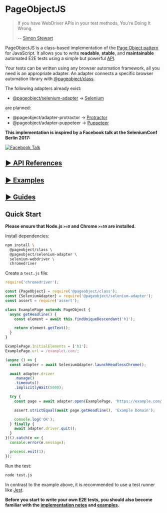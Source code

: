 # PageObjectJS

> If you have WebDriver APIs in your test methods, You're Doing It Wrong.
>
> -- [Simon Stewart][simon-stewart]

PageObjectJS is a class-based implementation of the [Page Object pattern](guides/page-object-pattern.md) for JavaScript.
It allows you to write **readable**, **stable**, and **maintainable** automated E2E tests using a simple but powerful [API](api-references/index.md).

Your tests can be written using any browser automation framework, all you need is an appropriate adapter.
An adapter connects a specific browser automation library with [@pageobject/class](api-references/class.md).

The following adapters already exist:

- [@pageobject/selenium-adapter](api-references/selenium-adapter.md) → [Selenium][selenium]

are planned:

- @pageobject/adapter-protractor → [Protractor][protractor]
- @pageobject/adapter-puppeteer → [Puppeteer][puppeteer]

**This implementation is inspired by a Facebook talk at the SeleniumConf Berlin 2017:**

[![Facebook Talk][facebook-talk-image]][facebook-talk-video]

## [► API References](api-references/index.md)

## [► Examples](examples/index.md)

## [► Guides](guides/index.md)

## Quick Start

**Please ensure that Node.js `>=8` and Chrome `>=59` are installed.**

Install dependencies:

```sh
npm install \
  @pageobject/class \
  @pageobject/selenium-adapter \
  selenium-webdriver \
  chromedriver
```

Create a `test.js` file:

```js
require('chromedriver');

const {PageObject} = require('@pageobject/class');
const {SeleniumAdapter} = require('@pageobject/selenium-adapter');
const assert = require('assert');

class ExamplePage extends PageObject {
  async getHeadline() {
    const element = await this.findUniqueDescendant('h1');

    return element.getText();
  }
}

ExamplePage.InitialElements = ['h1'];
ExamplePage.url = /example\.com/;

(async () => {
  const adapter = await SeleniumAdapter.launchHeadlessChrome();

  await adapter.driver
    .manage()
    .timeouts()
    .implicitlyWait(5000);

  try {
    const page = await adapter.open(ExamplePage, 'https://example.com/');

    assert.strictEqual(await page.getHeadline(), 'Example Domain');

    console.log('OK');
  } finally {
    await adapter.driver.quit();
  }
})().catch(e => {
  console.error(e.message);

  process.exit(1);
});
```

Run the test:

```sh
node test.js
```

In contrast to the example above, it is recommended to use a test runner like [Jest][jest].

**Before you start to write your own E2E tests, you should also become familiar with the [implementation notes](guides/page-object-pattern.md#implementation-notes) and [examples](examples/index.md).**

[facebook-talk-image]: http://img.youtube.com/vi/diYgXpktTqo/0.jpg
[facebook-talk-video]: https://youtu.be/diYgXpktTqo
[jest]: http://facebook.github.io/jest/
[protractor]: http://www.protractortest.org/#/
[puppeteer]: https://github.com/GoogleChrome/puppeteer
[selenium]: http://seleniumhq.github.io/selenium/docs/api/javascript/index.html
[simon-stewart]: https://twitter.com/shs96c
